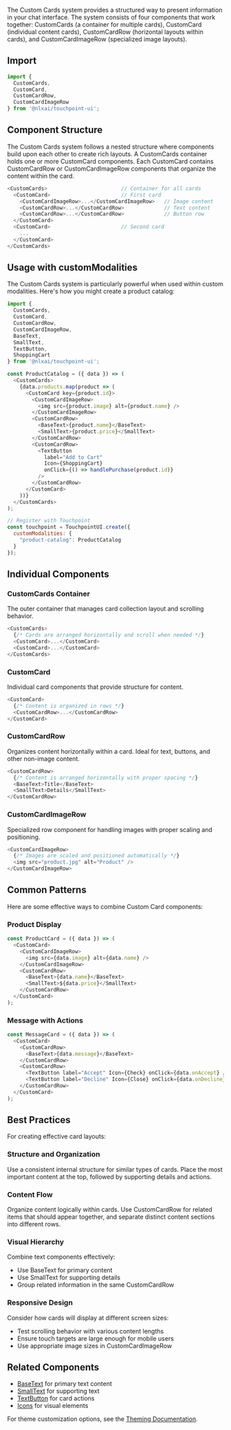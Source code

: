 
The Custom Cards system provides a structured way to present information in your chat interface. The system consists of four components that work together: CustomCards (a container for multiple cards), CustomCard (individual content cards), CustomCardRow (horizontal layouts within cards), and CustomCardImageRow (specialized image layouts).

## Import
```javascript
import { 
  CustomCards,
  CustomCard,
  CustomCardRow,
  CustomCardImageRow
} from '@nlxai/touchpoint-ui';
```

## Component Structure

The Custom Cards system follows a nested structure where components build upon each other to create rich layouts. A CustomCards container holds one or more CustomCard components. Each CustomCard contains CustomCardRow or CustomCardImageRow components that organize the content within the card.

```javascript
<CustomCards>                        // Container for all cards
  <CustomCard>                       // First card
    <CustomCardImageRow>...</CustomCardImageRow>   // Image content
    <CustomCardRow>...</CustomCardRow>             // Text content
    <CustomCardRow>...</CustomCardRow>             // Button row
  </CustomCard>
  <CustomCard>                       // Second card
    ...
  </CustomCard>
</CustomCards>
```

## Usage with customModalities

The Custom Cards system is particularly powerful when used within custom modalities. Here's how you might create a product catalog:

```javascript
import { 
  CustomCards,
  CustomCard,
  CustomCardRow,
  CustomCardImageRow,
  BaseText,
  SmallText,
  TextButton,
  ShoppingCart
} from '@nlxai/touchpoint-ui';

const ProductCatalog = ({ data }) => (
  <CustomCards>
    {data.products.map(product => (
      <CustomCard key={product.id}>
        <CustomCardImageRow>
          <img src={product.image} alt={product.name} />
        </CustomCardImageRow>
        <CustomCardRow>
          <BaseText>{product.name}</BaseText>
          <SmallText>{product.price}</SmallText>
        </CustomCardRow>
        <CustomCardRow>
          <TextButton 
            label="Add to Cart"
            Icon={ShoppingCart}
            onClick={() => handlePurchase(product.id)}
          />
        </CustomCardRow>
      </CustomCard>
    ))}
  </CustomCards>
);

// Register with Touchpoint
const touchpoint = TouchpointUI.create({
  customModalities: {
    "product-catalog": ProductCatalog
  }
});
```

## Individual Components

### CustomCards Container
The outer container that manages card collection layout and scrolling behavior.

```javascript
<CustomCards>
  {/* Cards are arranged horizontally and scroll when needed */}
  <CustomCard>...</CustomCard>
  <CustomCard>...</CustomCard>
</CustomCards>
```

### CustomCard
Individual card components that provide structure for content.

```javascript
<CustomCard>
  {/* Content is organized in rows */}
  <CustomCardRow>...</CustomCardRow>
</CustomCard>
```

### CustomCardRow
Organizes content horizontally within a card. Ideal for text, buttons, and other non-image content.

```javascript
<CustomCardRow>
  {/* Content is arranged horizontally with proper spacing */}
  <BaseText>Title</BaseText>
  <SmallText>Details</SmallText>
</CustomCardRow>
```

### CustomCardImageRow
Specialized row component for handling images with proper scaling and positioning.

```javascript
<CustomCardImageRow>
  {/* Images are scaled and positioned automatically */}
  <img src="product.jpg" alt="Product" />
</CustomCardImageRow>
```

## Common Patterns

Here are some effective ways to combine Custom Card components:

### Product Display
```javascript
const ProductCard = ({ data }) => (
  <CustomCard>
    <CustomCardImageRow>
      <img src={data.image} alt={data.name} />
    </CustomCardImageRow>
    <CustomCardRow>
      <BaseText>{data.name}</BaseText>
      <SmallText>${data.price}</SmallText>
    </CustomCardRow>
  </CustomCard>
);
```

### Message with Actions
```javascript
const MessageCard = ({ data }) => (
  <CustomCard>
    <CustomCardRow>
      <BaseText>{data.message}</BaseText>
    </CustomCardRow>
    <CustomCardRow>
      <TextButton label="Accept" Icon={Check} onClick={data.onAccept} />
      <TextButton label="Decline" Icon={Close} onClick={data.onDecline} />
    </CustomCardRow>
  </CustomCard>
);
```

## Best Practices

For creating effective card layouts:

### Structure and Organization
Use a consistent internal structure for similar types of cards. Place the most important content at the top, followed by supporting details and actions.

### Content Flow
Organize content logically within cards. Use CustomCardRow for related items that should appear together, and separate distinct content sections into different rows.

### Visual Hierarchy
Combine text components effectively:
- Use BaseText for primary content
- Use SmallText for supporting details
- Group related information in the same CustomCardRow

### Responsive Design
Consider how cards will display at different screen sizes:
- Test scrolling behavior with various content lengths
- Ensure touch targets are large enough for mobile users
- Use appropriate image sizes in CustomCardImageRow

## Related Components
- [BaseText](/touchpoint-BaseText) for primary text content
- [SmallText](/touchpoint-SmallText) for supporting text
- [TextButton](/touchpoint-Buttons) for card actions
- [Icons](/touchpoint-Icons) for visual elements

For theme customization options, see the [Theming Documentation](/touchpoint-ui-themeing).